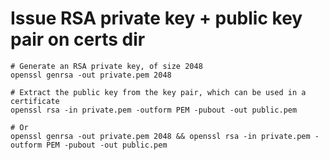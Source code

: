 # Issue RSA private key + public key pair on certs dir

```shell
# Generate an RSA private key, of size 2048
openssl genrsa -out private.pem 2048
```

```shell
# Extract the public key from the key pair, which can be used in a certificate
openssl rsa -in private.pem -outform PEM -pubout -out public.pem
```

```shell
# Or
openssl genrsa -out private.pem 2048 && openssl rsa -in private.pem -outform PEM -pubout -out public.pem
```